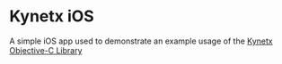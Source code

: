 # Kynetx iOS

A simple iOS app used to demonstrate an example usage of the [Kynetx Objective-C Library](http://github.com/kynetx/kynetx-objc, "Kynetx Objective-C Library")
